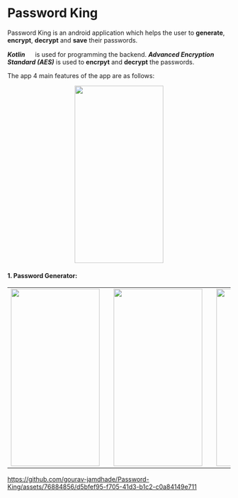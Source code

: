# Password King

Password King is an android application which helps the user to **generate**, **encrypt**, **decrypt** and **save** their passwords. 

_**Kotlin**_  <img src= "https://github.com/gourav-jamdhade/Password-King/assets/76884856/c9701bf7-77f4-405a-861a-f68981bfebd0" width="15" height="15" />  is used for programming the backend. **_Advanced Encryption Standard (AES)_** is used to **encrpyt** and **decrypt** the passwords.

The app 4 main features of the app are as follows:

<div align="center">
	<img src =  "https://github.com/gourav-jamdhade/Password-King/assets/76884856/fa2b4bce-c5a5-47b6-86da-84df934ad946" width="200" height="400" class="center"/>
</div>



<h4>1. Password Generator:</h4>


<table align="center" border="0">
  <tr>
    <td><img src="https://github.com/gourav-jamdhade/Password-King/assets/76884856/a2eec4da-e4b2-4cf9-bf02-f7dfbfe39a47" width="200" height="400"/></td>
    <td style="width: 10px;"></td>
    <td><img src="https://github.com/gourav-jamdhade/Password-King/assets/76884856/71a8c876-ee65-4857-a9bc-3638e48ae1d9" width="200" height="400"/></td>
    <td style="width: 10px;"></td>
    <td><img src="https://github.com/gourav-jamdhade/Password-King/assets/76884856/9daccad6-ff02-4982-a1c4-5781e827448d" width="200" height="400"/></td>
    <td style="width: 10px;"></td>
    <td><img src="https://github.com/gourav-jamdhade/Password-King/assets/76884856/004508e4-1105-4ae1-8f08-c0b73c115eee" width="200" height="400"/></td>
  </tr>
</table>


https://github.com/gourav-jamdhade/Password-King/assets/76884856/d5bfef95-f705-41d3-b1c2-c0a84149e711













